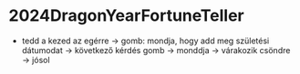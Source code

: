 # 2024DragonYearFortuneTeller


- tedd a kezed az egérre -> gomb: mondja, hogy add meg születési dátumodat -> következő kérdés gomb -> monddja -> várakozik csöndre -> jósol
